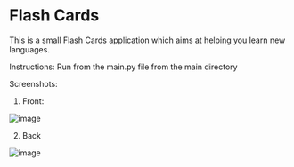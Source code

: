 # Flash Cards

This is a small Flash Cards application which aims at helping you learn new languages.

Instructions:
Run from the main.py file from the main directory

Screenshots:

01. Front:

![image](https://user-images.githubusercontent.com/75262108/177405353-327e0a85-3ba3-411e-a328-0495ebcf07fb.png)

02. Back

![image](https://user-images.githubusercontent.com/75262108/177405397-fa5b051f-0534-4be9-a386-19cd98832b8f.png)
